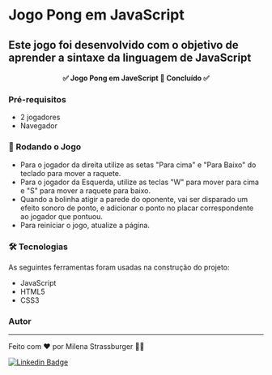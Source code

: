 # Jogo Pong em JavaScript

## Este jogo foi desenvolvido com o objetivo de aprender a sintaxe da linguagem de JavaScript

<h4 align="center"> 
	✅  Jogo Pong em JaveScript 🚀 Concluído  ✅
</h4>

### Pré-requisitos

- 2 jogadores
- Navegador

### 🎲 Rodando o Jogo

- Para o jogador da direita utilize as setas "Para cima" e "Para Baixo" do teclado para mover a raquete.
- Para o jogador da Esquerda, utilize as teclas "W" para mover para cima e "S" para mover a raquete para baixo.
- Quando a bolinha atigir a parede do oponente, vai ser disparado um efeito sonoro de ponto, e adicionar o ponto no placar correspondente ao jogador que pontuou.
- Para reiniciar o jogo, atualize a página.

### 🛠 Tecnologias

As seguintes ferramentas foram usadas na construção do projeto:

- JavaScript
- HTML5
- CSS3


### Autor
---

Feito com ❤️ por Milena Strassburger 👋🏽

[![Linkedin Badge](https://img.shields.io/badge/-Milena-blue?style=flat-square&logo=Linkedin&logoColor=white&link=https://www.linkedin.com/in/milena-strassburger/)](https://www.linkedin.com/in/milena-strassburger/) 


